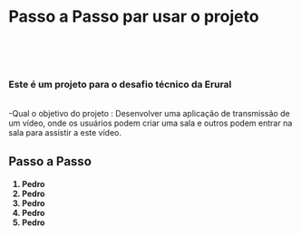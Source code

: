 <h1>Passo a Passo par usar o projeto </h1>
<br/>
<br/>
<br/>

<h3>Este é um projeto para o desafio técnico da Erural</h3> <br/>
-Qual o objetivo do projeto :
  Desenvolver uma aplicação de transmissão de um vídeo, onde os usuários podem criar uma sala e outros podem entrar na sala para assistir
  a este vídeo.
  
 <h2>Passo a Passo</h2>

<h4>
  <p>
  <ol>
   <li>Pedro</li>
   <li>Pedro</li>
   <li>Pedro</li>
   <li>Pedro</li>
   <li>Pedro</li>
  </ol>
  </p>
</h4>
  
